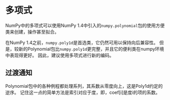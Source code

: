 # 多项式

NumPy中的多项式可以使用NumPy 1.4中引入的``numpy.polynomial``包的使用方便类来创建，操作甚至拟合。

在NumPy 1.4之前，``numpy.poly1d``是首选类，它仍然可用以保持向后兼容性。 但是，较新的Polynomial包比``numpy.poly1d``更完整，并且它的便利类在numpy环境中表现得更好。 因此，建议使用多项式进行新的编码。

## 过渡通知

Polynomial包中的各种例程都处理系列，其系数从零度向上，这是Poly1d约定的逆序。 记住这一点的简单方法是索引对应于度，即，coef[i]是度i的项的系数。